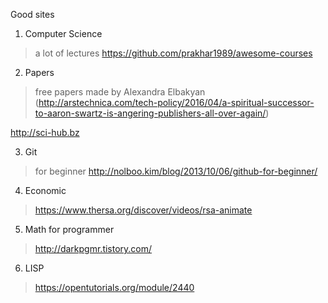 Good sites

1. Computer Science 

  > a lot of lectures
  https://github.com/prakhar1989/awesome-courses
  
2. Papers
  > free papers made by Alexandra Elbakyan 
  (http://arstechnica.com/tech-policy/2016/04/a-spiritual-successor-to-aaron-swartz-is-angering-publishers-all-over-again/)

  http://sci-hub.bz
  
  
3. Git
  > for beginner 
  http://nolboo.kim/blog/2013/10/06/github-for-beginner/


4. Economic
  > https://www.thersa.org/discover/videos/rsa-animate

5. Math for programmer
  > http://darkpgmr.tistory.com/


6. LISP
  > https://opentutorials.org/module/2440
  
